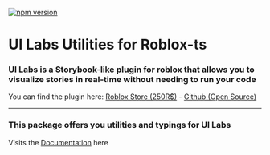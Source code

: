 [![npm version](https://img.shields.io/npm/v/@rbxts/ui-labs.svg?style=for-the-badge&logo=npm)](https://www.npmjs.com/package/@rbxts/ui-labs)

# UI Labs Utilities for Roblox-ts

### UI Labs is a Storybook-like plugin for roblox that allows you to visualize stories in real-time without needing to run your code

You can find the plugin here: [Roblox Store (250R$)](https://create.roblox.com/store/asset/14293316215/UI-Labs%3Fkeyword=&pageNumber=&pagePosition=) - [Github (Open Source)](https://github.com/PepeElToro41/ui-labs)

---

### This package offers you utilities and typings for UI Labs

Visits the [Documentation](https://ui-labs-roblox.github.io/ui-labs-docs/) here
